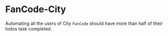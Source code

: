 # FanCode-City
Automating all the users of City `FanCode` should have more than half of their todos task completed.
